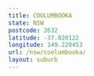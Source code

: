 ```yaml
---
title: COOLUMBOOKA
state: NSW
postcode: 2632
latitude: -37.020122
longitude: 149.220453
url: /nsw/coolumbooka/
layout: suburb
---
```

